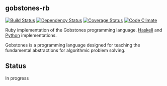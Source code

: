 ## gobstones-rb

[![Build Status](https://travis-ci.org/ngarbezza/gobstones-rb.png?branch=master)](https://travis-ci.org/ngarbezza/gobstones-rb)
[![Dependency Status](https://gemnasium.com/ngarbezza/gobstones-rb.png)](https://gemnasium.com/ngarbezza/gobstones-rb)
[![Coverage Status](https://coveralls.io/repos/ngarbezza/gobstones-rb/badge.png?branch=master)](https://coveralls.io/r/ngarbezza/gobstones-rb?branch=master)
[![Code Climate](https://codeclimate.com/github/ngarbezza/gobstones-rb.png)](https://codeclimate.com/github/ngarbezza/gobstones-rb)

Ruby implementation of the Gobstones programming language.
[Haskell](http://sourceforge.net/projects/gobstones/) and
[Python](https://bitbucket.org/foones/gobstones) implementations.

Gobstones is a programming language designed for teaching the fundamental
abstractions for algorithmic problem solving.

## Status

In progress
